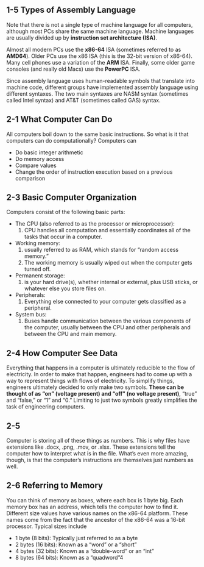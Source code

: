 ## 1-5 Types of Assembly Language
Note that there is not a single type of machine language for all computers, although most PCs share the same machine language. 
  Machine languages are usually divided up by **instruction set architecture (ISA)**.

Almost all modern PCs use the **x86-64** ISA (sometimes referred to as **AMD64**). 
  Older PCs use the x86 ISA (this is the 32-bit version of x86-64). 
  Many cell phones use a variation of the **ARM** ISA. 
  Finally, some older game consoles (and really old Macs) use the **PowerPC** ISA.

Since assembly language uses human-readable symbols that translate into machine code, 
  different groups have implemented assembly language using different syntaxes.
  The two main syntaxes are NASM syntax (sometimes called Intel syntax) and AT&T (sometimes called GAS) syntax.

## 2-1 What Computer Can Do
All computers boil down to the same basic instructions.
  So what is it that computers can do computationally? Computers can
  - Do basic integer arithmetic
  - Do memory access
  - Compare values
  - Change the order of instruction execution based on a previous comparison

## 2-3 Basic Computer Organization
Computers consist of the following basic parts:
  - The CPU (also referred to as the processor or microprocessor): 
    1. CPU handles all computation and essentially coordinates all of the tasks that occur in a computer.
  - Working memory:
    1. usually referred to as RAM, which stands for “random access memory.”
    2. The working memory is usually wiped out when the computer gets turned off.
  - Permanent storage:
    1. is your hard drive(s), whether internal or external, plus USB sticks, or whatever else you store files on.
  - Peripherals:
    1. Everything else connected to your computer gets classified as a peripheral.
  - System bus:
    1. Buses handle communication between the various components of the computer,
       usually between the CPU and other peripherals and between the CPU and main memory.

## 2-4 How Computer See Data
Everything that happens in a computer is ultimately reducible to the flow of electricity. 
  In order to make that happen, engineers had to come up with a way to represent things 
  with flows of electricity.
  To simplify things, engineers ultimately decided to only make two symbols. **These 
  can be thought of as “on” (voltage present) and “off” (no voltage present)**, “true” 
  and “false,” or “1” and “0.” Limiting to just two symbols greatly simplifies the task of 
  engineering computers.

## 2-5 
Computer is storing all of these things as numbers.
  This is why files have extensions like .docx, .png, .mov, or .xlsx. 
  These extensions tell the computer how to interpret what is in the file.
  What’s even more amazing, though, is that the computer’s instructions are themselves just numbers as well.

## 2-6 Referring to Memory
You can think of memory as boxes, where each box is 1 byte big. 
  Each memory box has an address, which tells the computer how to find it.
  Different size values have various names on the x86-64 platform. 
  These names come from the fact that the ancestor of the x86-64 was a 16-bit processor. Typical sizes include
  - 1 byte (8 bits): Typically just referred to as a byte
  - 2 bytes (16 bits): Known as a “word” or a “short”
  - 4 bytes (32 bits): Known as a “double-word” or an “int”
  - 8 bytes (64 bits): Known as a “quadword”4
